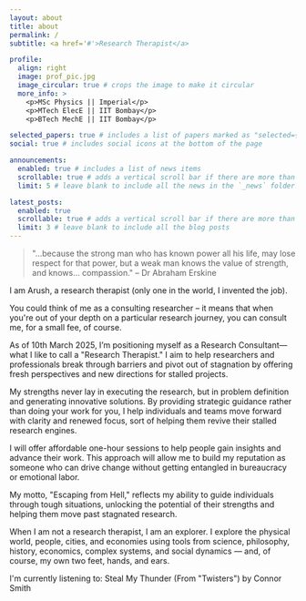 ```yaml
---
layout: about
title: about
permalink: /
subtitle: <a href='#'>Research Therapist</a>

profile:
  align: right
  image: prof_pic.jpg
  image_circular: true # crops the image to make it circular
  more_info: >
    <p>MSc Physics || Imperial</p>
    <p>MTech ElecE || IIT Bombay</p>
    <p>BTech MechE || IIT Bombay</p>

selected_papers: true # includes a list of papers marked as "selected={true}"
social: true # includes social icons at the bottom of the page

announcements:
  enabled: true # includes a list of news items
  scrollable: true # adds a vertical scroll bar if there are more than 3 news items
  limit: 5 # leave blank to include all the news in the `_news` folder

latest_posts:
  enabled: true
  scrollable: true # adds a vertical scroll bar if there are more than 3 new posts items
  limit: 3 # leave blank to include all the blog posts
---
```


<!-- Write your biography here. Tell the world about yourself. Link to your favorite [subreddit](http://reddit.com). You can put a picture in, too. The code is already in, just name your picture `prof_pic.jpg` and put it in the `img/` folder. -->
>"...because the strong man who has known power all his life, may lose respect for that power, but a weak man knows the value of strength, and knows... compassion." – Dr Abraham Erskine

I am Arush, a research therapist (only one in the world, I invented the job). 

You could think of me as a consulting researcher – it means that when you're out of your depth on a particular research journey, you can consult me, for a small fee, of course.

As of 10th March 2025, I’m positioning myself as a Research Consultant—what I like to call a "Research Therapist." I aim to help researchers and professionals break through barriers and pivot out of stagnation by offering fresh perspectives and new directions for stalled projects.

My strengths never lay in executing the research, but in problem definition and generating innovative solutions. By providing strategic guidance rather than doing your work for you, I help individuals and teams move forward with clarity and renewed focus, sort of helping them revive their stalled research engines.

I will offer affordable one-hour sessions to help people gain insights and advance their work. This approach will allow me to build my reputation as someone who can drive change without getting entangled in bureaucracy or emotional labor.

My motto, "Escaping from Hell," reflects my ability to guide individuals through tough situations, unlocking the potential of their strengths and helping them move past stagnated research.

When I am not a research therapist, I am an explorer. I explore the physical world, people, cities, and economies using tools from science, philosophy, history, economics, complex systems, and social dynamics — and, of course, my own two feet, hands, and ears.

I'm currently listening to: Steal My Thunder (From "Twisters") by Connor Smith

<!-- Put your address / P.O. box / other info right below your picture. You can also disable any of these elements by editing `profile` property of the YAML header of your `_pages/about.md`. Edit `_bibliography/papers.bib` and Jekyll will render your [publications page](/al-folio/publications/) automatically.

Link to your social media connections, too. This theme is set up to use [Font Awesome icons](https://fontawesome.com/) and [Academicons](https://jpswalsh.github.io/academicons/), like the ones below. Add your Facebook, Twitter, LinkedIn, Google Scholar, or just disable all of them. -->
